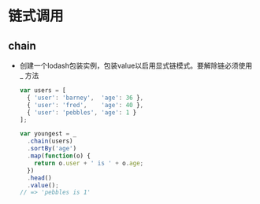 # 链式调用

## chain

+ 创建一个lodash包装实例，包装value以启用显式链模式。要解除链必须使用 _ 方法

  ```js
  var users = [
    { 'user': 'barney',  'age': 36 },
    { 'user': 'fred',    'age': 40 },
    { 'user': 'pebbles', 'age': 1 }
  ];

  var youngest = _
    .chain(users)
    .sortBy('age')
    .map(function(o) {
      return o.user + ' is ' + o.age;
    })
    .head()
    .value();
  // => 'pebbles is 1'
  ```
